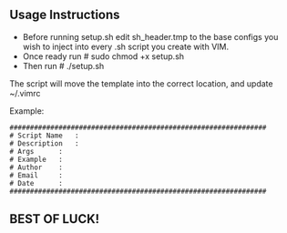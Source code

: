## Usage Instructions ## 
- Before running setup.sh edit sh_header.tmp to the base configs you wish to inject into every .sh script you create with VIM.
- Once ready run # sudo chmod +x setup.sh
- Then run # ./setup.sh

The script will move the template into the correct location, and update ~/.vimrc

Example:
```
###############################################################
# Script Name 	:
# Description	:
# Args		:
# Example	: 
# Author	: 
# Email		: 
# Date		:  
###############################################################
```

## BEST OF LUCK! ##
